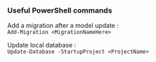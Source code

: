 ### Useful PowerShell commands  

Add a migration after a model update :  
``
Add-Migration <MigrationNameHere>
``

Update local database :  
``
Update-Database -StartupProject <ProjectName>
``